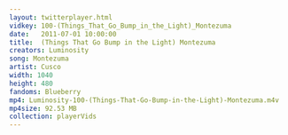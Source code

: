 ```yaml
---
layout: twitterplayer.html
vidkey: 100-(Things_That_Go_Bump_in_the_Light)_Montezuma
date:   2011-07-01 10:00:00
title:  (Things That Go Bump in the Light) Montezuma
creators: Luminosity
song: Montezuma
artist: Cusco
width: 1040
height: 480
fandoms: Blueberry
mp4: Luminosity-100-(Things-That-Go-Bump-in-the-Light)-Montezuma.m4v
mp4size: 92.53 MB
collection: playerVids
---
```


  <div>
  
  </div>
  